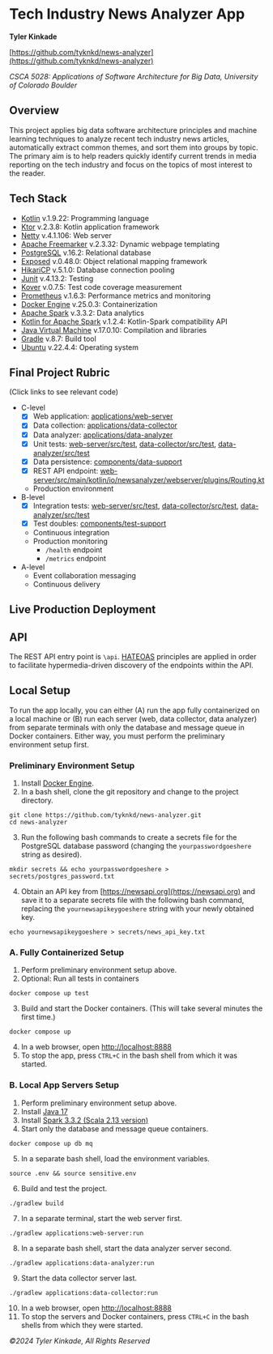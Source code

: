 # Tech Industry News Analyzer App
**Tyler Kinkade**

[https://github.com/tyknkd/news-analyzer](https://github.com/tyknkd/news-analyzer)

_CSCA 5028: Applications of Software Architecture for Big Data, University of Colorado Boulder_

## Overview
This project applies big data software architecture principles and machine learning techniques to analyze recent tech 
industry news articles, automatically extract common themes, and sort them into groups by topic. The primary aim is to 
help readers quickly identify current trends in media reporting on the tech industry and focus on the topics of most 
interest to the reader.

## Tech Stack
- [Kotlin](https://kotlinlang.org/) v.1.9.22: Programming language
- [Ktor](https://ktor.io/) v.2.3.8: Kotlin application framework
- [Netty](https://netty.io/) v.4.1.106: Web server
- [Apache Freemarker](https://freemarker.apache.org/) v.2.3.32: Dynamic webpage templating
- [PostgreSQL](https://www.postgresql.org/) v.16.2: Relational database
- [Exposed](https://github.com/JetBrains/Exposed) v.0.48.0: Object relational mapping framework
- [HikariCP](https://github.com/brettwooldridge/HikariCP) v.5.1.0: Database connection pooling
- [Junit](https://junit.org/junit5/) v.4.13.2: Testing
- [Kover](https://kotlin.github.io/kotlinx-kover/gradle-plugin/) v.0.7.5: Test code coverage measurement
- [Prometheus](https://prometheus.io/) v.1.6.3: Performance metrics and monitoring
- [Docker Engine](https://www.docker.com/) v.25.0.3: Containerization
- [Apache Spark](https://spark.apache.org/) v.3.3.2: Data analytics
- [Kotlin for Apache Spark](https://github.com/Kotlin/kotlin-spark-api) v.1.2.4: Kotlin-Spark compatibility API
- [Java Virtual Machine](https://openjdk.org/) v.17.0.10: Compilation and libraries
- [Gradle](https://gradle.org/) v.8.7: Build tool
- [Ubuntu](https://ubuntu.com/) v.22.4.4: Operating system


## Final Project Rubric
(Click links to see relevant code)
- C-level
  - [x] Web application: [applications/web-server](https://github.com/tyknkd/news-analyzer/tree/main/applications/web-server)
  - [x] Data collection: [applications/data-collector](https://github.com/tyknkd/news-analyzer/tree/main/applications/data-collector)
  - [x] Data analyzer: [applications/data-analyzer](https://github.com/tyknkd/news-analyzer/tree/main/applications/data-analyzer)
  - [x] Unit tests: [web-server/src/test](https://github.com/tyknkd/news-analyzer/tree/main/applications/web-server/src/test/), [data-collector/src/test](https://github.com/tyknkd/news-analyzer/tree/main/applications/data-collector/src/test/), [data-analyzer/src/test](https://github.com/tyknkd/news-analyzer/tree/main/applications/data-analyzer/src/test/) 
  - [x] Data persistence: [components/data-support](https://github.com/tyknkd/news-analyzer/tree/main/components/data-support)
  - [x] REST API endpoint: [web-server/src/main/kotlin/io/newsanalyzer/webserver/plugins/Routing.kt](https://github.com/tyknkd/news-analyzer/blob/main/applications/web-server/src/main/kotlin/io/newsanalyzer/webserver/plugins/Routing.kt)
  - Production environment
- B-level
  - [x] Integration tests: [web-server/src/test](https://github.com/tyknkd/news-analyzer/tree/main/applications/web-server/src/test/), [data-collector/src/test](https://github.com/tyknkd/news-analyzer/tree/main/applications/data-collector/src/test/), [data-analyzer/src/test](https://github.com/tyknkd/news-analyzer/tree/main/applications/data-analyzer/src/test/)
  - [x] Test doubles: [components/test-support](https://github.com/tyknkd/news-analyzer/tree/main/components/test-support)
  - Continuous integration
  - Production monitoring
      - `/health` endpoint
      - `/metrics` endpoint
- A-level
  - Event collaboration messaging
  - Continuous delivery

## Live Production Deployment

## API
The REST API entry point is `\api`. [HATEOAS](https://en.wikipedia.org/wiki/HATEOAS) principles are applied in order to facilitate hypermedia-driven 
discovery of the endpoints within the API.

## Local Setup
To run the app locally, you can either (A) run the app fully containerized on a local machine or (B) run each server 
(web, data collector, data analyzer) from separate terminals with only the database and message queue in Docker containers.
Either way, you must perform the preliminary environment setup first.

### Preliminary Environment Setup
1. Install [Docker Engine](https://www.docker.com/).
2. In a bash shell, clone the git repository and change to the project directory.
```shell
git clone https://github.com/tyknkd/news-analyzer.git
cd news-analyzer
```
3. Run the following bash commands to create a secrets file for the PostgreSQL database password (changing the `yourpasswordgoeshere` string as desired).
```shell
mkdir secrets && echo yourpasswordgoeshere > secrets/postgres_password.txt
```
4. Obtain an API key from [https://newsapi.org](https://newsapi.org) and save it to a separate secrets file with the following bash command, replacing the `yournewsapikeygoeshere` string with your newly obtained key.
```shell
echo yournewsapikeygoeshere > secrets/news_api_key.txt
```

### A. Fully Containerized Setup
1. Perform preliminary environment setup above.
2. Optional: Run all tests in containers
```shell
docker compose up test
```
3. Build and start the Docker containers. (This will take several minutes the first time.)
```shell
docker compose up
```
4. In a web browser, open [http://localhost:8888](http://localhost:8080)
5. To stop the app, press `CTRL+C` in the bash shell from which it was started.

### B. Local App Servers Setup
1. Perform preliminary environment setup above.
2. Install [Java 17](https://openjdk.org/)
3. Install [Spark 3.3.2 (Scala 2.13 version)](https://archive.apache.org/dist/spark/spark-3.3.2/spark-3.3.2-bin-hadoop3-scala2.13.tgz)
4. Start only the database and message queue containers.
```shell
docker compose up db mq
```
5. In a separate bash shell, load the environment variables.
```shell
source .env && source sensitive.env
```
6. Build and test the project.
```shell
./gradlew build
```
7. In a separate terminal, start the web server first.
```shell
./gradlew applications:web-server:run
```
8. In a separate bash shell, start the data analyzer server second.
```shell
./gradlew applications:data-analyzer:run
```
9. Start the data collector server last.
```shell
./gradlew applications:data-collector:run
```
10. In a web browser, open [http://localhost:8888](http://localhost:8080)
11. To stop the servers and Docker containers, press `CTRL+C` in the bash shells from which they were started.

_&copy;2024 Tyler Kinkade, All Rights Reserved_